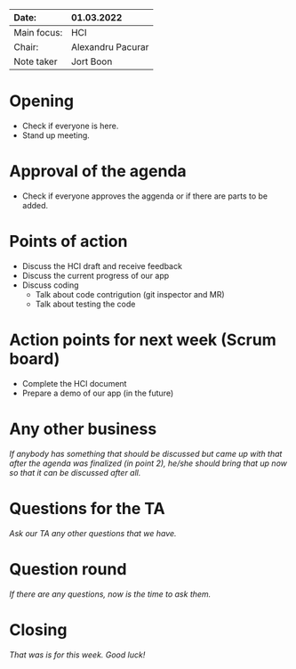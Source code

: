 |  Date: |   01.03.2022 |
| :------------ | :------------ |
|   Main focus:| HCI  |
| Chair:  |  Alexandru Pacurar |
|  Note taker | Jort Boon  |


# Opening
 - Check if everyone is here.
 - Stand up meeting.

# Approval of the agenda
 - Check if everyone approves the aggenda or if there are parts to be added.

# Points of action
 - Discuss the HCI draft and receive feedback
 - Discuss the current progress of our app
 - Discuss coding
	- Talk about code contrigution (git inspector and MR)
	- Talk about testing the code

# Action points for next week (Scrum board)
 - Complete the HCI document
 - Prepare a demo of our app (in the future)

# Any other business
*If anybody has something that should be discussed but came up with that after the agenda was finalized (in point 2), he/she should bring that up now so that it can be discussed after all.*

# Questions for the TA
*Ask our TA any other questions that we have.*

# Question round
*If there are any questions, now is the time to ask them.*

# Closing
*That was is for this week. Good luck!*
